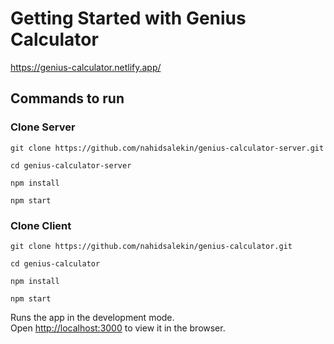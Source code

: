 # Getting Started with Genius Calculator

https://genius-calculator.netlify.app/

## Commands to run
### Clone Server
```commandline
git clone https://github.com/nahidsalekin/genius-calculator-server.git
```
```commandline
cd genius-calculator-server
```
```commandline
npm install
```
```commandline
npm start
```

### Clone Client
```commandline
git clone https://github.com/nahidsalekin/genius-calculator.git
```
```commandline
cd genius-calculator
```
```commandline
npm install
```
```commandline
npm start
```


Runs the app in the development mode.\
Open [http://localhost:3000](http://localhost:3000) to view it in the browser.
